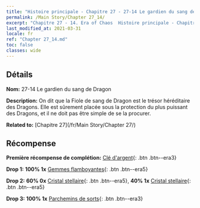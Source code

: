 ```yaml
---
title: "Histoire principale - Chapitre 27 - 27-14 Le gardien du sang de Dragon"
permalink: /Main Story/Chapter 27_14/
excerpt: "Chapitre 27 - 14. Era of Chaos  Histoire principale - Chapitre 27_14. 27-14 Le gardien du sang de Dragon"
last_modified_at: 2021-03-31
locale: fr
ref: "Chapter 27_14.md"
toc: false
classes: wide
---
```


## Détails

 **Nom:** 27-14 Le gardien du sang de Dragon

 **Description:** On dit que la Fiole de sang de Dragon est le trésor héréditaire des Dragons. Elle est sûrement placée sous la protection du plus puissant des Dragons, et il ne doit pas être simple de se la procurer.

 **Related to:** [Chapitre 27](/fr/Main Story/Chapter 27/)

## Récompense

 **Première récompense de complétion:** [Clé d'argent](/fr/Items/con_693/){: .btn .btn--era3}

 **Drop 1:** **100% 1x** [Gemmes flamboyantes](/fr/Items/mat_100/){: .btn .btn--era5}

 **Drop 2:** **60% 0x** [Cristal stellaire](/fr/Items/mat_94/){: .btn .btn--era5}, **40% 1x** [Cristal stellaire](/fr/Items/mat_94/){: .btn .btn--era5}

 **Drop 3:** **100% 1x** [Parchemins de sorts](/fr/Items/con_694/){: .btn .btn--era3}

